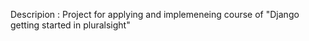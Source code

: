Descripion :
Project for applying and implemeneing course of "Django getting started in pluralsight"
